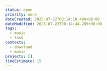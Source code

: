 ```yaml
---
status: open
priority: none
dateCreated: 2025-07-22T00:14:10.468+08:00
dateModified: 2025-07-22T00:14:44.205+08:00
tags:
  - music
  - task
contexts:
  - download
  - music
projects: []
timeEstimate: 15
---
```


